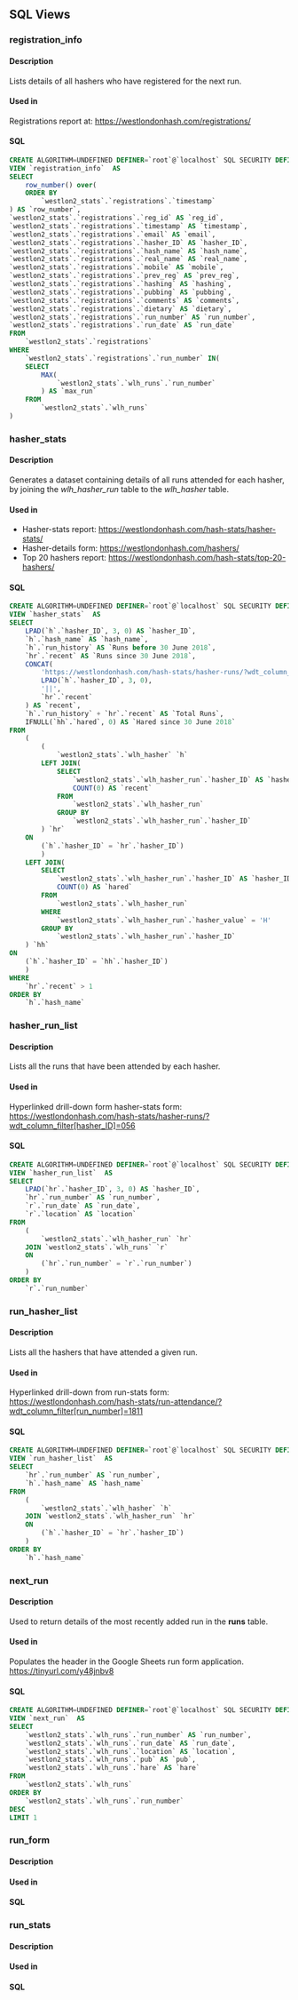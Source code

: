 


## SQL Views

### registration_info
#### Description
Lists details of all hashers who have registered for the next run.

#### Used in
Registrations report at:
https://westlondonhash.com/registrations/

#### SQL
```SQL
CREATE ALGORITHM=UNDEFINED DEFINER=`root`@`localhost` SQL SECURITY DEFINER 
VIEW `registration_info`  AS  
SELECT
    row_number() over(
    ORDER BY
        `westlon2_stats`.`registrations`.`timestamp`
) AS `row_number`,
`westlon2_stats`.`registrations`.`reg_id` AS `reg_id`,
`westlon2_stats`.`registrations`.`timestamp` AS `timestamp`,
`westlon2_stats`.`registrations`.`email` AS `email`,
`westlon2_stats`.`registrations`.`hasher_ID` AS `hasher_ID`,
`westlon2_stats`.`registrations`.`hash_name` AS `hash_name`,
`westlon2_stats`.`registrations`.`real_name` AS `real_name`,
`westlon2_stats`.`registrations`.`mobile` AS `mobile`,
`westlon2_stats`.`registrations`.`prev_reg` AS `prev_reg`,
`westlon2_stats`.`registrations`.`hashing` AS `hashing`,
`westlon2_stats`.`registrations`.`pubbing` AS `pubbing`,
`westlon2_stats`.`registrations`.`comments` AS `comments`,
`westlon2_stats`.`registrations`.`dietary` AS `dietary`,
`westlon2_stats`.`registrations`.`run_number` AS `run_number`,
`westlon2_stats`.`registrations`.`run_date` AS `run_date`
FROM
    `westlon2_stats`.`registrations`
WHERE
    `westlon2_stats`.`registrations`.`run_number` IN(
    SELECT
        MAX(
            `westlon2_stats`.`wlh_runs`.`run_number`
        ) AS `max_run`
    FROM
        `westlon2_stats`.`wlh_runs`
)
```

### hasher_stats
#### Description
Generates a dataset containing details of all runs attended for each hasher, by joining the *wlh_hasher_run* table to the *wlh_hasher* table.

#### Used in

 - Hasher-stats report:  https://westlondonhash.com/hash-stats/hasher-stats/
 - Hasher-details form: https://westlondonhash.com/hashers/
 - Top 20 hashers report: https://westlondonhash.com/hash-stats/top-20-hashers/

#### SQL
```SQL
CREATE ALGORITHM=UNDEFINED DEFINER=`root`@`localhost` SQL SECURITY DEFINER 
VIEW `hasher_stats`  AS 
SELECT
    LPAD(`h`.`hasher_ID`, 3, 0) AS `hasher_ID`,
    `h`.`hash_name` AS `hash_name`,
    `h`.`run_history` AS `Runs before 30 June 2018`,
    `hr`.`recent` AS `Runs since 30 June 2018`,
    CONCAT(
        'https://westlondonhash.com/hash-stats/hasher-runs/?wdt_column_filter[hasher_ID]=',
        LPAD(`h`.`hasher_ID`, 3, 0),
        '||',
        `hr`.`recent`
    ) AS `recent`,
    `h`.`run_history` + `hr`.`recent` AS `Total Runs`,
    IFNULL(`hh`.`hared`, 0) AS `Hared since 30 June 2018`
FROM
    (
        (
            `westlon2_stats`.`wlh_hasher` `h`
        LEFT JOIN(
            SELECT
                `westlon2_stats`.`wlh_hasher_run`.`hasher_ID` AS `hasher_ID`,
                COUNT(0) AS `recent`
            FROM
                `westlon2_stats`.`wlh_hasher_run`
            GROUP BY
                `westlon2_stats`.`wlh_hasher_run`.`hasher_ID`
        ) `hr`
    ON
        (`h`.`hasher_ID` = `hr`.`hasher_ID`)
        )
    LEFT JOIN(
        SELECT
            `westlon2_stats`.`wlh_hasher_run`.`hasher_ID` AS `hasher_ID`,
            COUNT(0) AS `hared`
        FROM
            `westlon2_stats`.`wlh_hasher_run`
        WHERE
            `westlon2_stats`.`wlh_hasher_run`.`hasher_value` = 'H'
        GROUP BY
            `westlon2_stats`.`wlh_hasher_run`.`hasher_ID`
    ) `hh`
ON
    (`h`.`hasher_ID` = `hh`.`hasher_ID`)
    )
WHERE
    `hr`.`recent` > 1
ORDER BY
    `h`.`hash_name`
```
### hasher_run_list
#### Description
Lists all the runs that have been attended by each hasher.

#### Used in
Hyperlinked drill-down form hasher-stats form:
https://westlondonhash.com/hash-stats/hasher-runs/?wdt_column_filter[hasher_ID]=056

#### SQL
```SQL
CREATE ALGORITHM=UNDEFINED DEFINER=`root`@`localhost` SQL SECURITY DEFINER 
VIEW `hasher_run_list`  AS
SELECT
    LPAD(`hr`.`hasher_ID`, 3, 0) AS `hasher_ID`,
    `hr`.`run_number` AS `run_number`,
    `r`.`run_date` AS `run_date`,
    `r`.`location` AS `location`
FROM
    (
        `westlon2_stats`.`wlh_hasher_run` `hr`
    JOIN `westlon2_stats`.`wlh_runs` `r`
    ON
        (`hr`.`run_number` = `r`.`run_number`)
    )
ORDER BY
    `r`.`run_number`
```
### run_hasher_list
#### Description
Lists all the hashers that have attended a given run.

#### Used in
Hyperlinked drill-down from run-stats form:
https://westlondonhash.com/hash-stats/run-attendance/?wdt_column_filter[run_number]=1811

#### SQL
```SQL
CREATE ALGORITHM=UNDEFINED DEFINER=`root`@`localhost` SQL SECURITY DEFINER 
VIEW `run_hasher_list`  AS
SELECT
    `hr`.`run_number` AS `run_number`,
    `h`.`hash_name` AS `hash_name`
FROM
    (
        `westlon2_stats`.`wlh_hasher` `h`
    JOIN `westlon2_stats`.`wlh_hasher_run` `hr`
    ON
        (`h`.`hasher_ID` = `hr`.`hasher_ID`)
    )
ORDER BY
    `h`.`hash_name`
```
### next_run
#### Description
Used to return details of the most recently added run in the **runs** table.

#### Used in
Populates the header in the Google Sheets run form application.
https://tinyurl.com/y48jnbv8

#### SQL
```SQL
CREATE ALGORITHM=UNDEFINED DEFINER=`root`@`localhost` SQL SECURITY DEFINER 
VIEW `next_run`  AS 
SELECT
    `westlon2_stats`.`wlh_runs`.`run_number` AS `run_number`,
    `westlon2_stats`.`wlh_runs`.`run_date` AS `run_date`,
    `westlon2_stats`.`wlh_runs`.`location` AS `location`,
    `westlon2_stats`.`wlh_runs`.`pub` AS `pub`,
    `westlon2_stats`.`wlh_runs`.`hare` AS `hare`
FROM
    `westlon2_stats`.`wlh_runs`
ORDER BY
    `westlon2_stats`.`wlh_runs`.`run_number`
DESC
LIMIT 1
```
### run_form
#### Description

#### Used in

#### SQL
### run_stats
#### Description

#### Used in

#### SQL

<!--stackedit_data:
eyJoaXN0b3J5IjpbNjA2OTE3MTgyLDY4MTgzOTY3MSwtMjM2Nj
U5NjEsMTI3MDQ5NDE1MV19
-->